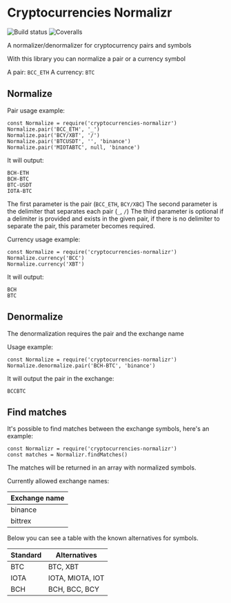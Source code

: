 Cryptocurrencies Normalizr
==========================

![Build status](https://img.shields.io/circleci/project/github/luanp/cryptocurrencies-normalizr.svg)
![Coveralls](https://img.shields.io/coveralls/github/luanp/cryptocurrencies-normalizr.svg)

A normalizer/denormalizer for cryptocurrency pairs and symbols

With this library you can normalize a pair or a currency symbol

A pair: `BCC_ETH`
A currency: `BTC`

Normalize
---------

Pair usage example:

    const Normalize = require('cryptocurrencies-normalizr')
    Normalize.pair('BCC_ETH', '_')
    Normalize.pair('BCY/XBT', '/')
    Normalize.pair('BTCUSDT', '', 'binance')
    Normalize.pair('MIOTABTC', null, 'binance')

It will output:

    BCH-ETH
    BCH-BTC
    BTC-USDT
    IOTA-BTC

The first parameter is the pair (`BCC_ETH`, `BCY/XBC`)
The second parameter is the delimiter that separates each pair (`_`, `/`)
The third parameter is optional if a delimiter is provided and exists in the given pair, if there is no delimiter to separate the pair, this parameter becomes required.

Currency usage example:

    const Normalize = require('cryptocurrencies-normalizr')
    Normalize.currency('BCC')
    Normalize.currency('XBT')

It will output:

    BCH
    BTC

Denormalize
-----------

The denormalization requires the pair and the exchange name

Usage example:

    const Normalize = require('cryptocurrencies-normalizr')
    Normalize.denormalize.pair('BCH-BTC', 'binance')

It will output the pair in the exchange:

    BCCBTC

Find matches
------------

It's possible to find matches between the exchange symbols, here's an example:

    const Normalizr = require('cryptocurrencies-normalizr')
    const matches = Normalizr.findMatches()

The matches will be returned in an array with normalized symbols.

Currently allowed exchange names:

| Exchange name |
|---------------|
| binance       |
| bittrex       |

Below you can see a table with the known alternatives
for symbols.

| Standard | Alternatives     |
|----------|------------------|
| BTC      | BTC, XBT         |
| IOTA     | IOTA, MIOTA, IOT |
| BCH      | BCH, BCC, BCY    |
